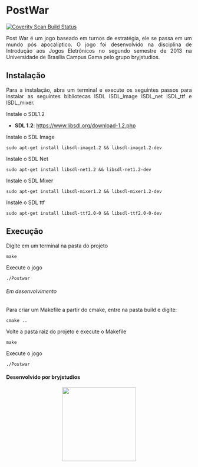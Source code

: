 # PostWar

<a href="https://scan.coverity.com/projects/5048">
  <img alt="Coverity Scan Build Status"
       src="https://scan.coverity.com/projects/5048/badge.svg"/>
</a>

<p align="justify">Post War é um jogo baseado em turnos de estratégia, ele se passa em um mundo pós apocalíptico. O jogo foi desenvolvido na disciplina de Introdução aos Jogos Eletrônicos no segundo semestre de 2013 na Universidade de Brasília Campus Gama pelo grupo bryjstudios.

## Instalação

<p align="justify">Para a instalação, abra um terminal e execute os seguintes passos para instalar as seguintes bibliotecas lSDL lSDL_image lSDL_net lSDL_ttf e lSDL_mixer.

Instale o SDL1.2
- **SDL 1.2**: https://www.libsdl.org/download-1.2.php

Instale o SDL Image
```shell
sudo apt-get install libsdl-image1.2 && libsdl-image1.2-dev
```

Instale o SDL Net
```shell
sudo apt-get install libsdl-net1.2 && libsdl-net1.2-dev
```

Instale o SDL Mixer
```shell
sudo apt-get install libsdl-mixer1.2 && libsdl-mixer1.2-dev
```

Instale o SDL ttf
```shell
sudo apt-get install libsdl-ttf2.0-0 && libsdl-ttf2.0-0-dev
```

## Execução

Digite em um terminal na pasta do projeto
```shell
make
```
Execute o jogo
```shell
./Postwar
```

###### Em desenvolvimento
Para criar um Makefile a partir do cmake, entre na pasta build e digite:

```shell
cmake ..
```
Volte a pasta raiz do projeto e execute o Makefile
```shell
make
```

Execute o jogo
```shell
./Postwar
```

#### Desenvolvido por bryjstudios

<p align="center"><a href="https://fga.unb.br" target="_blank"><img width="200"src="https://4.bp.blogspot.com/-0aa6fAFnSnA/VzICtBQgciI/AAAAAAAARn4/SxVsQPFNeE0fxkCPVgMWbhd5qIEAYCMbwCLcB/s1600/unb-gama.png"></a>
</p>
